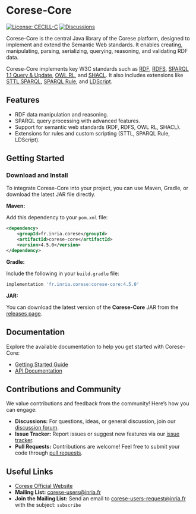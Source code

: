 # Corese-Core

[![License: CECILL-C](https://img.shields.io/badge/License-CECILL--C-blue.svg)](https://cecill.info/licences/Licence_CeCILL-C_V1-en.html) [![Discussions](https://img.shields.io/badge/Discussions-GitHub-blue)](https://github.com/orgs/corese-stack/discussions)

Corese-Core is the central Java library of the Corese platform, designed to implement and extend the Semantic Web standards. It enables creating, manipulating, parsing, serializing, querying, reasoning, and validating RDF data.

Corese-Core implements key W3C standards such as [RDF](https://www.w3.org/RDF/), [RDFS](https://www.w3.org/2001/sw/wiki/RDFS), [SPARQL 1.1 Query & Update](https://www.w3.org/2001/sw/wiki/SPARQL), [OWL RL](https://www.w3.org/2005/rules/wiki/OWLRL), and [SHACL](https://www.w3.org/TR/shacl/). It also includes extensions like [STTL SPARQL](https://files.inria.fr/corese/doc/sttl.html), [SPARQL Rule](https://files.inria.fr/corese/doc/rule.html), and [LDScript](https://files.inria.fr/corese/doc/ldscript.html).

## Features

- RDF data manipulation and reasoning.
- SPARQL query processing with advanced features.
- Support for semantic web standards (RDF, RDFS, OWL RL, SHACL).
- Extensions for rules and custom scripting (STTL, SPARQL Rule, LDScript).

## Getting Started

### Download and Install

To integrate Corese-Core into your project, you can use Maven, Gradle, or download the latest JAR file directly.

**Maven:**

Add this dependency to your `pom.xml` file:

``` xml
<dependency>
    <groupId>fr.inria.corese</groupId>
    <artifactId>corese-core</artifactId>
    <version>4.5.0</version>
</dependency>
```

**Gradle:**

Include the following in your `build.gradle` file:

``` gradle
implementation 'fr.inria.corese:corese-core:4.5.0'
```

**JAR:**

You can download the latest version of the **Corese-Core** JAR from the [releases page](https://github.com/corese-stack/corese-core/releases).

## Documentation

Explore the available documentation to help you get started with Corese-Core:

- [Getting Started Guide](https://corese-stack.github.io/corese-core/v4.5.0/getting_started/getting_started_with_corese-core.html)
- [API Documentation](https://corese-stack.github.io/corese-core/v4.5.0/java_api/library_root.html)

## Contributions and Community

We value contributions and feedback from the community! Here’s how you can engage:

- **Discussions:** For questions, ideas, or general discussion, join our [discussion forum](https://github.com/orgs/corese-stack/discussions).
- **Issue Tracker:** Report issues or suggest new features via our [issue tracker](https://github.com/corese-stack/corese-core/issues).
- **Pull Requests:** Contributions are welcome! Feel free to submit your code through [pull requests](https://github.com/corese-stack/corese-core/pulls).

## Useful Links

- [Corese Official Website](https://corese-stack.github.io/corese-core/v4.5.0/index.html)
- **Mailing List:** <corese-users@inria.fr>
- **Join the Mailing List:** Send an email to <corese-users-request@inria.fr> with the subject: `subscribe`
